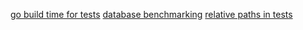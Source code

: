 [go build time for tests](https://blog.howardjohn.info/posts/go-build-times/#caching)
[database benchmarking](https://cube.dev/blog/dewitt-clause-or-can-you-benchmark-a-database)
[relative paths in tests](https://brandur.org/fragments/testing-go-project-root)
